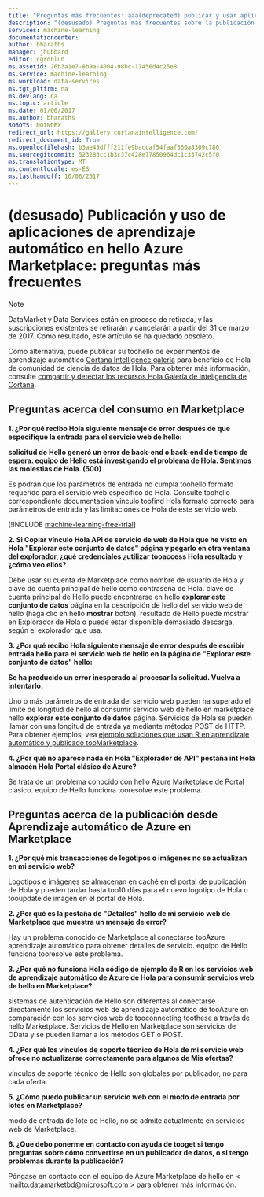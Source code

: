 ```yaml
---
title: "Preguntas más frecuentes: aaa(deprecated) publicar y usar aplicaciones de aprendizaje automático en Azure Marketplace | Documentos de Microsoft"
description: "(desusado) Preguntas más frecuentes sobre la publicación de aprendizaje automático de aplicaciones en hello Azure Marketplace"
services: machine-learning
documentationcenter: 
author: bharaths
manager: jhubbard
editor: cgronlun
ms.assetid: 26b3a1e7-8b9a-4004-98bc-17456d4c25e8
ms.service: machine-learning
ms.workload: data-services
ms.tgt_pltfrm: na
ms.devlang: na
ms.topic: article
ms.date: 01/06/2017
ms.author: bharaths
ROBOTS: NOINDEX
redirect_url: https://gallery.cortanaintelligence.com/
redirect_document_id: True
ms.openlocfilehash: b3ae45dfff211fe9baccaf54faaf360a8309c780
ms.sourcegitcommit: 523283cc1b3c37c428e77850964dc1c33742c5f0
ms.translationtype: MT
ms.contentlocale: es-ES
ms.lasthandoff: 10/06/2017
---
```

# <a name="deprecated-publishing-and-using-machine-learning-apps-in-hello-azure-marketplace-faq"></a>(desusado) Publicación y uso de aplicaciones de aprendizaje automático en hello Azure Marketplace: preguntas más frecuentes

> [!NOTE]
> DataMarket y Data Services están en proceso de retirada, y las suscripciones existentes se retirarán y cancelarán a partir del 31 de marzo de 2017. Como resultado, este artículo se ha quedado obsoleto. 
> 
> Como alternativa, puede publicar su toohello de experimentos de aprendizaje automático [Cortana Intelligence galería](https://gallery.cortanaintelligence.com/) para beneficio de Hola de comunidad de ciencia de datos de Hola. Para obtener más información, consulte [compartir y detectar los recursos Hola Galería de inteligencia de Cortana](https://docs.microsoft.com/en-us/azure/machine-learning/machine-learning-gallery-how-to-use-contribute-publish).


## <a name="questions-about-consuming-from-marketplace"></a>Preguntas acerca del consumo en Marketplace
**1. ¿Por qué recibo Hola siguiente mensaje de error después de que especifique la entrada para el servicio web de hello:**

**solicitud de Hello generó un error de back-end o back-end de tiempo de espera. equipo de Hello está investigando el problema de Hola. Sentimos las molestias de Hola. (500)**

Es podrán que los parámetros de entrada no cumpla toohello formato requerido para el servicio web específico de Hola. Consulte toohello correspondiente documentación vínculo toofind Hola formato correcto para parámetros de entrada y las limitaciones de Hola de este servicio web.

[!INCLUDE [machine-learning-free-trial](../../includes/machine-learning-free-trial.md)]

**2. Si Copiar vínculo Hola API de servicio de web de Hola que he visto en Hola "Explorar este conjunto de datos" página y pegarlo en otra ventana del explorador, ¿qué credenciales ¿utilizar tooaccess Hola resultado y ¿cómo veo ellos?**

Debe usar su cuenta de Marketplace como nombre de usuario de Hola y clave de cuenta principal de hello como contraseña de Hola. clave de cuenta principal de Hello puede encontrarse en hello **explorar este conjunto de datos** página en la descripción de hello del servicio web de hello (haga clic en hello **mostrar** botón). resultado de Hello puede mostrar en Explorador de Hola o puede estar disponible demasiado descarga, según el explorador que usa.

**3. ¿Por qué recibo Hola siguiente mensaje de error después de escribir entrada hello para el servicio web de hello en la página de "Explorar este conjunto de datos" hello:** 

**Se ha producido un error inesperado al procesar la solicitud. Vuelva a intentarlo.**

Uno o más parámetros de entrada del servicio web pueden ha superado el límite de longitud de hello al consumir servicio web de hello en marketplace hello **explorar este conjunto de datos** página. Servicios de Hola se pueden llamar con una longitud de entrada ya mediante métodos POST de HTTP. Para obtener ejemplos, vea [ejemplo soluciones que usan R en aprendizaje automático y publicado tooMarketplace](machine-learning-r-csharp-web-service-examples.md).

**4. ¿Por qué no aparece nada en Hola "Explorador de API" pestaña int Hola almacén Hola Portal clásico de Azure?** 

Se trata de un problema conocido con hello Azure Marketplace de Portal clásico. equipo de Hello funciona tooresolve este problema. 

## <a name="questions-about-publishing-from-azure-machine-learning-on-marketplace"></a>Preguntas acerca de la publicación desde Aprendizaje automático de Azure en Marketplace
**1. ¿Por qué mis transacciones de logotipos o imágenes no se actualizan en mi servicio web?** 

Logotipos e imágenes se almacenan en caché en el portal de publicación de Hola y pueden tardar hasta too10 días para el nuevo logotipo de Hola o tooupdate de imagen en el portal de Hola.

**2. ¿Por qué es la pestaña de "Detalles" hello de mi servicio web de Marketplace que muestra un mensaje de error?**

Hay un problema conocido de Marketplace al conectarse tooAzure aprendizaje automático para obtener detalles de servicio. equipo de Hello funciona tooresolve este problema.

**3. ¿Por qué no funciona Hola código de ejemplo de R en los servicios web de aprendizaje automático de Azure de Hola para consumir servicios web de hello en Marketplace?**

sistemas de autenticación de Hello son diferentes al conectarse directamente los servicios web de aprendizaje automático de tooAzure en comparación con los servicios web de tooconnecting toothese a través de hello Marketplace. Servicios de Hello en Marketplace son servicios de OData y se pueden llamar a los métodos GET o POST. 

**4. ¿Por qué los vínculos de soporte técnico de Hola de mi servicio web ofrece no actualizarse correctamente para algunos de Mis ofertas?**

vínculos de soporte técnico de Hello son globales por publicador, no para cada oferta. 

**5. ¿Cómo puedo publicar un servicio web con el modo de entrada por lotes en Marketplace?**

modo de entrada de lote de Hello, no se admite actualmente en servicios web de Marketplace.

**6. ¿Que debo ponerme en contacto con ayuda de tooget si tengo preguntas sobre cómo convertirse en un publicador de datos, o si tengo problemas durante la publicación?**

Póngase en contacto con el equipo de Azure Marketplace de hello en < mailto:datamarketbd@microsoft.com > para obtener más información.

